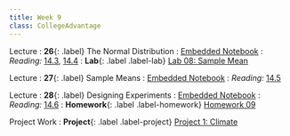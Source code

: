 ```yaml
---
title: Week 9
class: CollegeAdvantage
---
```


Lecture
: **26**{: .label} The Normal Distribution
: [Embedded Notebook](https://inclusionbridgedshub.org/hub/user-redirect/git-pull?repo=https%3A%2F%2Fgithub.com%2FInclusion-Bridge%2F2024-bridge-to-data-fundamentals&urlpath=tree%2F2024-bridge-to-data-fundamentals%2Flec+notebooks%2Flec26.ipynb)
: _Reading:_ [14.3](https://inferentialthinking.com/chapters/14/3/SD_and_the_Normal_Curve.html), [14.4](https://inferentialthinking.com/chapters/14/4/Central_Limit_Theorem.html)
: **Lab**{: .label .label-lab} [Lab 08: Sample Mean](https://inclusionbridgedshub.org/hub/user-redirect/git-pull?repo=https%3A%2F%2Fgithub.com%2FInclusion-Bridge%2F2024-bridge-to-data-fundamentals&urlpath=tree%2F2024-bridge-to-data-fundamentals%2Fmaterials%2Flab08%2Fstudent%2Flab08.ipynb)

Lecture
: **27**{: .label} Sample Means
: [Embedded Notebook](https://inclusionbridgedshub.org/hub/user-redirect/git-pull?repo=https%3A%2F%2Fgithub.com%2FInclusion-Bridge%2F2024-bridge-to-data-fundamentals&urlpath=tree%2F2024-bridge-to-data-fundamentals%2Flec+notebooks%2Flec26b.ipynb)
: _Reading:_ [14.5](https://inferentialthinking.com/chapters/14/5/Variability_of_the_Sample_Mean.html)


Lecture
: **28**{: .label} Designing Experiments
: [Embedded Notebook](https://inclusionbridgedshub.org/hub/user-redirect/git-pull?repo=https%3A%2F%2Fgithub.com%2FInclusion-Bridge%2F2024-bridge-to-data-fundamentals&urlpath=tree%2F2024-bridge-to-data-fundamentals%2Flec+notebooks%2Flec26c.ipynb)
: _Reading:_ [14.6](https://inferentialthinking.com/chapters/14/6/Choosing_a_Sample_Size.html)
: **Homework**{: .label .label-homework} [Homework 09](https://inclusionbridgedshub.org/hub/user-redirect/git-pull?repo=https%3A%2F%2Fgithub.com%2FInclusion-Bridge%2F2024-bridge-to-data-fundamentals&urlpath=tree%2F2024-bridge-to-data-fundamentals%2Fmaterials%2Fhw09%2Fstudent%2Fhw09.ipynb)

Project Work
: **Project**{: .label .label-project} [Project 1: Climate]()
